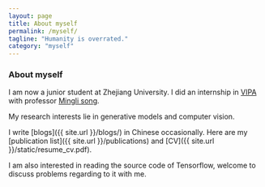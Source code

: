```yaml
---
layout: page
title: About myself
permalink: /myself/
tagline: "Humanity is overrated."
category: "myself"
---
```

### About myself
I am now a junior student at Zhejiang University. I did an internship in [VIPA](http://eagle.zju.edu.cn/modules/news/index.php?storytopic=11) with professor [Mingli song](http://mypage.zju.edu.cn/msong/0.html).

My research interests lie in generative models and computer vision.

I write [blogs]({{ site.url }}/blogs/) in Chinese occasionally. Here are my [publication list]({{ site.url }}/publications) and [CV]({{ site.url }}/static/resume_cv.pdf).

I am also interested in reading the source code of Tensorflow, welcome to discuss problems regarding to it with me.